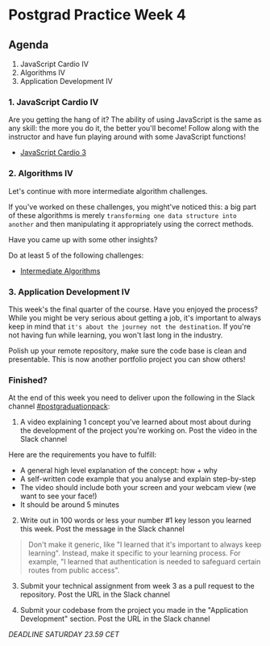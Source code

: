 # Postgrad Practice Week 4

## Agenda

1. JavaScript Cardio IV
2. Algorithms IV
3. Application Development IV

### 1. JavaScript Cardio IV

Are you getting the hang of it? The ability of using JavaScript is the same as any skill: the more you do it, the better you'll become! Follow along with the instructor and have fun playing around with some JavaScript functions!

- [JavaScript Cardio 3](https://www.youtube.com/watch?v=tcoiPHktCwQ)

### 2. Algorithms IV

Let's continue with more intermediate algorithm challenges.

If you've worked on these challenges, you might've noticed this: a big part of these algorithms is merely `transforming one data structure into another` and then manipulating it appropriately using the correct methods.

Have you came up with some other insights?

Do at least 5 of the following challenges:

- [Intermediate Algorithms](https://www.freecodecamp.org/learn/javascript-algorithms-and-data-structures/intermediate-algorithm-scripting/)

### 3. Application Development IV

This week's the final quarter of the course. Have you enjoyed the process? While you might be very serious about getting a job, it's important to always keep in mind that `it's about the journey not the destination`. If you're not having fun while learning, you won't last long in the industry.

Polish up your remote repository, make sure the code base is clean and presentable. This is now another portfolio project you can show others!

### Finished?

At the end of this week you need to deliver upon the following in the Slack channel [#postgraduationpack](https://hackyourfuture.slack.com/archives/C010LE1F9U7):

1. A video explaining 1 concept you've learned about most about during the development of the project you're working on. Post the video in the Slack channel

Here are the requirements you have to fulfill:

- A general high level explanation of the concept: how + why
- A self-written code example that you analyse and explain step-by-step
- The video should include both your screen and your webcam view (we want to see your face!)
- It should be around 5 minutes

2. Write out in 100 words or less your number #1 key lesson you learned this week. Post the message in the Slack channel

> Don't make it generic, like "I learned that it's important to always keep learning". Instead, make it specific to your learning process. For example, "I learned that authentication is needed to safeguard certain routes from public access".

3. Submit your technical assignment from week 3 as a pull request to the repository. Post the URL in the Slack channel

4. Submit your codebase from the project you made in the "Application Development" section. Post the URL in the Slack channel

_DEADLINE SATURDAY 23.59 CET_
